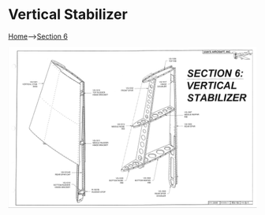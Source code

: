 # Vertical Stabilizer

<a href="../../index.html">Home</a>--><a href="section6.html">Section 6</a>

<img src="RV10-6-1.png">